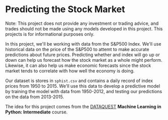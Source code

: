 # Predicting the Stock Market

Note: This project does not provide any investment or trading advice, and trades should not be made using any models developed in this project. This projects is for informational purposes only.

In this project, we'll be working with data from the S&P500 Index. We'll use historical data on the price of the S&P500 to attemt to make accurate predictions about future prices. Predicting whether and index will go up or down can help us forecast how the stock market as a whole might perform. Likewise, it can also help us make economic forecasts since the stock market tends to correlate with how well the economy is doing.

Our dataset is stores in `sphist.csv` and contains a daily record of index prices from 1950 to 2015. We'll use this data to develop a predictive model by training the model with data from 1950-2012, and testing our predictions on the data from 2013-2015.

The idea for this project comes from the [DATAQUEST](https://app.dataquest.io/) **Machine Learning in Python: Intermediate** course.
